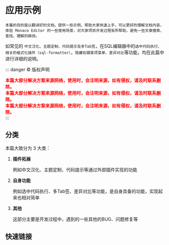 # 应用示例

<backTop/>

    本篇的目的是以翻译好的文档，提供一些示例，帮助大家快速上手，可以更好的理解文档内容，体验 Monaco Editor 的一些使用场景，对大家项目开发过程有所帮助，避免一些文章搜索、查找、理解的麻烦。
    
如常见的 `中文汉化、主题定制、代码提示及多Tab签`，在SQL编辑器中的`选中代码执行、相关的格式化插件（sql-formatter）`，`隐藏右键某项菜单、差异对比`等功能，均在此篇中进行详细的说明。

::: danger © 版权声明
<div style='color:red;font-weight:bold;'>本篇大部分解决方案来源网络，使用时，会注明来源，如有侵权，请及时联系删除。</div>
<div style='color:red;font-weight:bold;'>本篇大部分解决方案来源网络，使用时，会注明来源，如有侵权，请及时联系删除。</div>
<div style='color:red;font-weight:bold;'>本篇大部分解决方案来源网络，使用时，会注明来源，如有侵权，请及时联系删除。</div>
:::





## 分类

本篇大致分为 3 大类：
1. **插件拓展**
    
    例如中文汉化、主题定制、代码提示等通过外部插件实现的功能

2. **自身功能**
    
    例如选中代码执行、多Tab签、差异对比等功能，是自身具备的功能，实现起来也相对简单
    
3. **其他**
    
    这部分主要是开发过程中，遇到的一些其他的BUG、问题修复等



## 快速链接
<script setup>
const data = [
   {icon:"D", title: "中文汉化", link: "/example/plugins/I18n.html" },
   {icon:"D", title: "主题定制", link: "/example/plugins/Theme.html" },
   {icon:"D", title: "格式化插件", link: "/example/plugins/Formatter.html" },
   {icon:"D", title: "隐藏右键某项菜单", link: "/example/func/HiddenMenu.html" },
   {icon:"D", title: "差异对比", link: "/example/func/Diff.html" },
   {icon:"D", title: "多 Tab 标签", link: "/example/func/Tabs.html" },
   {icon:"D", title: "UnexpectedUsage报错", link: "/example/other/UnexpectedUsage.html" },
];

</script>
<dataItems :data="data" />

<!-- 
    相关可参考文件：
    隐藏右键菜单
    https://juejin.cn/post/7329353489678680103?searchId=2024072509524948EB7026F368D6B89D06#heading-6
    用Tauri开发一个EPUB编辑器
    https://juejin.cn/post/7376514713742819378?searchId=2024072509524948EB7026F368D6B89D06
    SQL 代码格式化
    https://blog.csdn.net/violetjack0808/article/details/138083552
 -->